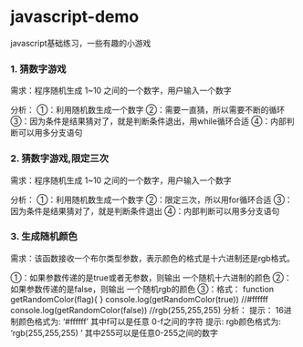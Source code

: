 # javascript-demo
javascript基础练习，一些有趣的小游戏

### 1. 猜数字游戏
需求：程序随机生成 1~10 之间的一个数字，用户输入一个数字

分析：
①：利用随机数生成一个数字
②：需要一直猜，所以需要不断的循环
③：因为条件是结果猜对了，就是判断条件退出，用while循环合适
④：内部判断可以用多分支语句

### 2. 猜数字游戏,限定三次
需求：程序随机生成 1~10 之间的一个数字，用户输入一个数字

分析：
①：利用随机数生成一个数字
②：限定三次，所以用for循环合适
③：因为条件是结果猜对了，就是判断条件退出
④：内部判断可以用多分支语句

### 3. 生成随机颜色
需求：该函数接收一个布尔类型参数，表示颜色的格式是十六进制还是rgb格式。

①：如果参数传递的是true或者无参数，则输出 一个随机十六进制的颜色
②：如果参数传递的是false，则输出 一个随机rgb的颜色
③：格式：
function getRandomColor(flag){
}
console.log(getRandomColor(true)) //#ffffff
console.log(getRandomColor(false)) //rgb(255,255,255)
分析：
提示： 16进制颜色格式为: ‘#ffffff’ 其中f可以是任意 0-f之间的字符
提示: rgb颜色格式为: ‘rgb(255,255,255) ’ 其中255可以是任意0-255之间的数字
